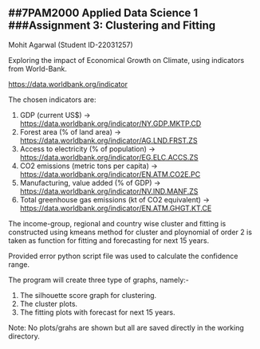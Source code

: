 ##7PAM2000 Applied Data Science 1
###Assignment 3: Clustering and Fitting
------------------------------------------------------------------------------
Mohit Agarwal (Student ID-22031257)

Exploring the impact of Economical Growth on Climate, using indicators
from World-Bank.

https://data.worldbank.org/indicator

The chosen indicators are:
1. GDP (current US$)
    -> https://data.worldbank.org/indicator/NY.GDP.MKTP.CD
2. Forest area (% of land area) 
    -> https://data.worldbank.org/indicator/AG.LND.FRST.ZS
3. Access to electricity (% of population)
    -> https://data.worldbank.org/indicator/EG.ELC.ACCS.ZS
4. CO2 emissions (metric tons per capita)
    -> https://data.worldbank.org/indicator/EN.ATM.CO2E.PC
5. Manufacturing, value added (% of GDP)
    -> https://data.worldbank.org/indicator/NV.IND.MANF.ZS
6. Total greenhouse gas emissions (kt of CO2 equivalent)
    -> https://data.worldbank.org/indicator/EN.ATM.GHGT.KT.CE

The income-group, regional and country wise cluster and fitting is
constructed using kmeans method for cluster and ploynomial of order 2
is taken as function for fitting and forecasting for next 15 years.

Provided error python script file was used to calculate the confidence range.

The program will create three type of graphs, namely:-
1. The silhouette score graph for clustering.
2. The cluster plots.
3. The fitting plots with forecast for next 15 years.

Note: 
No plots/grahs are shown but all are saved directly in the working directory.

